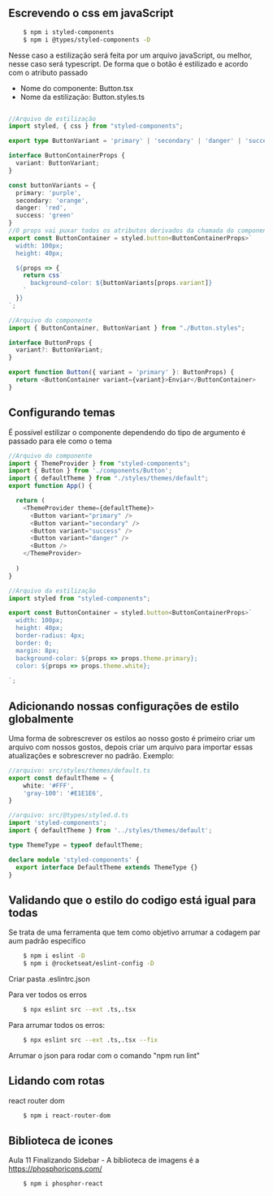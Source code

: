 ## Escrevendo o css em javaScript

```sh
    $ npm i styled-components
    $ npm i @types/styled-components -D 
```

Nesse caso a estilização será feita por um arquivo javaScript, ou melhor, nesse caso será typescript. De forma que o botão é estilizado e acordo com o atributo passado

* Nome do componente: Button.tsx
* Nome da estilização: Button.styles.ts

```ts
```
```ts
//Arquivo de estilização
import styled, { css } from "styled-components";

export type ButtonVariant = 'primary' | 'secondary' | 'danger' | 'success';

interface ButtonContainerProps {
  variant: ButtonVariant;
}

const buttonVariants = {
  primary: 'purple',
  secondary: 'orange',
  danger: 'red',
  success: 'green'
}
//O props vai puxar todos os atributos derivados da chamada do componente
export const ButtonContainer = styled.button<ButtonContainerProps>`
  width: 100px;
  height: 40px;

  ${props => {
    return css`
      background-color: ${buttonVariants[props.variant]}
    `
  }}
`;
```
```ts
//Arquivo do componente
import { ButtonContainer, ButtonVariant } from "./Button.styles";

interface ButtonProps {
  variant?: ButtonVariant;
}

export function Button({ variant = 'primary' }: ButtonProps) {
  return <ButtonContainer variant={variant}>Enviar</ButtonContainer>
}
```

## Configurando temas

É possível estilizar o componente dependendo do tipo de argumento é passado para ele como o tema

```ts
//Arquivo do componente
import { ThemeProvider } from "styled-components";
import { Button } from './components/Button';
import { defaultTheme } from "./styles/themes/default";
export function App() {

  return (
    <ThemeProvider theme={defaultTheme}>
      <Button variant="primary" />
      <Button variant="secondary" />
      <Button variant="success" />
      <Button variant="danger" />
      <Button />
    </ThemeProvider>
    
  )
}
```
```ts
//Arquivo da estilização
import styled from "styled-components";

export const ButtonContainer = styled.button<ButtonContainerProps>`
  width: 100px;
  height: 40px;
  border-radius: 4px;
  border: 0;
  margin: 8px;
  background-color: ${props => props.theme.primary};
  color: ${props => props.theme.white};
  
`;
```
## Adicionando nossas configurações de estilo globalmente

Uma forma de sobrescrever os estilos ao nosso gosto é primeiro criar um arquivo com nossos gostos, depois criar um arquivo para importar essas atualizações e sobrescrever no padrão. Exemplo:

```ts
//arquivo: src/styles/themes/default.ts
export const defaultTheme = {
    white: '#FFF',
    'gray-100': '#E1E1E6',
}
```
```ts
//arquivo: src/@types/styled.d.ts
import 'styled-components';
import { defaultTheme } from '../styles/themes/default';

type ThemeType = typeof defaultTheme;

declare module 'styled-components' {
  export interface DefaultTheme extends ThemeType {}
}
```

## Validando que o estilo do codigo está igual para todas

Se trata de uma ferramenta que tem como objetivo arrumar a codagem par aum padrão especifico
```sh
    $ npm i eslint -D
    $ npm i @rocketseat/eslint-config -D 
```
Criar pasta .eslintrc.json

Para ver todos os erros

```sh
    $ npx eslint src --ext .ts,.tsx  
```
Para arrumar todos os erros:
```sh
    $ npx eslint src --ext .ts,.tsx --fix 
```
Arrumar o json para rodar com o comando "npm run lint"

## Lidando com rotas

react router dom

```sh
    $ npm i react-router-dom 
```
 
 ## Biblioteca de icones

Aula 11 Finalizando Sidebar - A biblioteca de imagens é a https://phosphoricons.com/

```sh
    $ npm i phosphor-react
```
    